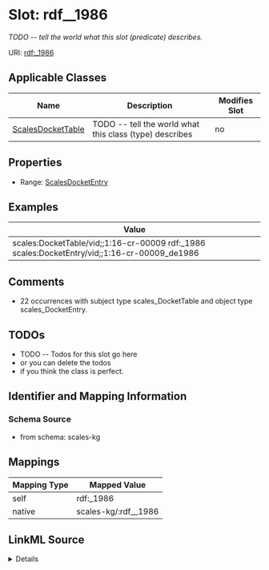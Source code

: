 

# Slot: rdf__1986


_TODO -- tell the world what this slot (predicate) describes._





URI: [rdf:_1986](http://www.w3.org/1999/02/22-rdf-syntax-ns#_1986)



<!-- no inheritance hierarchy -->





## Applicable Classes

| Name | Description | Modifies Slot |
| --- | --- | --- |
| [ScalesDocketTable](../classes/ScalesDocketTable.md) | TODO -- tell the world what this class (type) describes |  no  |







## Properties

* Range: [ScalesDocketEntry](../classes/ScalesDocketEntry.md)






## Examples

| Value |
| --- |
| scales:DocketTable/vid;;1:16-cr-00009 rdf:_1986 scales:DocketEntry/vid;;1:16-cr-00009_de1986 |

## Comments

* 22 occurrences with subject type scales_DocketTable and object type scales_DocketEntry.

## TODOs

* TODO -- Todos for this slot go here
* or you can delete the todos
* if you think the class is perfect.

## Identifier and Mapping Information







### Schema Source


* from schema: scales-kg




## Mappings

| Mapping Type | Mapped Value |
| ---  | ---  |
| self | rdf:_1986 |
| native | scales-kg/:rdf__1986 |




## LinkML Source

<details>
```yaml
name: rdf__1986
description: TODO -- tell the world what this slot (predicate) describes.
todos:
- TODO -- Todos for this slot go here
- or you can delete the todos
- if you think the class is perfect.
comments:
- 22 occurrences with subject type scales_DocketTable and object type scales_DocketEntry.
examples:
- value: scales:DocketTable/vid;;1:16-cr-00009 rdf:_1986 scales:DocketEntry/vid;;1:16-cr-00009_de1986
from_schema: scales-kg
rank: 1000
slot_uri: rdf:_1986
alias: rdf__1986
domain_of:
- scales_DocketTable
range: scales_DocketEntry

```
</details>